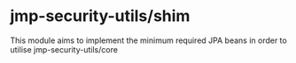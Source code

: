 # jmp-security-utils/shim

This module aims to implement the minimum required JPA beans in order to utilise jmp-security-utils/core